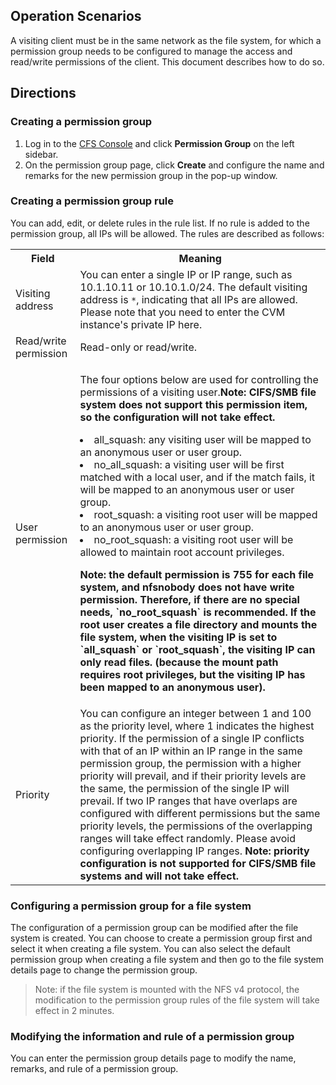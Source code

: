## Operation Scenarios

A visiting client must be in the same network as the file system, for which a permission group needs to be configured to manage the access and read/write permissions of the client. This document describes how to do so.


## Directions
### Creating a permission group
1. Log in to the [CFS Console](https://console.cloud.tencent.com/cfs) and click **Permission Group** on the left sidebar.
2. On the permission group page, click **Create** and configure the name and remarks for the new permission group in the pop-up window.


### Creating a permission group rule
You can add, edit, or delete rules in the rule list. If no rule is added to the permission group, all IPs will be allowed. The rules are described as follows:
<table>
  <tr>
    <th>Field</th>
    <th>Meaning</th>
  </tr>
  <tr>
    <td>Visiting address</td>
		<td>You can enter a single IP or IP range, such as 10.1.10.11 or 10.10.1.0/24. The default visiting address is <code>*</code>, indicating that all IPs are allowed. Please note that you need to enter the CVM instance's private IP here.</td>
  </tr>
  <tr>
    <td>Read/write permission</td>
    <td>Read-only or read/write.</td>
  </tr>
  <tr>
    <td>User permission</td>
    <td> 
    <p>The four options below are used for controlling the permissions of a visiting user.<b>Note: CIFS/SMB file system does not support this permission item, so the configuration will not take effect.</b></p>
    <li>all_squash: any visiting user will be mapped to an anonymous user or user group.</li>
    <li>no_all_squash: a visiting user will be first matched with a local user, and if the match fails, it will be mapped to an anonymous user or user group.</li>
    <li>root_squash: a visiting root user will be mapped to an anonymous user or user group.</li>
    <li>no_root_squash: a visiting root user will be allowed to maintain root account privileges.</li>
    <p><b>Note: the default permission is 755 for each file system, and nfsnobody does not have write permission. Therefore, if there are no special needs, `no_root_squash` is recommended. If the root user creates a file directory and mounts the file system, when the visiting IP is set to `all_squash` or `root_squash`, the visiting IP can only read files. (because the mount path requires root privileges, but the visiting IP has been mapped to an anonymous user).<b></p>
    </td>
  </tr>  
  <tr>
    <td>Priority</td>
    <td>You can configure an integer between 1 and 100 as the priority level, where 1 indicates the highest priority. If the permission of a single IP conflicts with that of an IP within an IP range in the same permission group, the permission with a higher priority will prevail, and if their priority levels are the same, the permission of the single IP will prevail. If two IP ranges that have overlaps are configured with different permissions but the same priority levels, the permissions of the overlapping ranges will take effect randomly. Please avoid configuring overlapping IP ranges. <b>Note: priority configuration is not supported for CIFS/SMB file systems and will not take effect.</b>
    </td>
  </tr>
</table>

### Configuring a permission group for a file system
The configuration of a permission group can be modified after the file system is created. You can choose to create a permission group first and select it when creating a file system. You can also select the default permission group when creating a file system and then go to the file system details page to change the permission group.

>Note: if the file system is mounted with the NFS v4 protocol, the modification to the permission group rules of the file system will take effect in 2 minutes.


### Modifying the information and rule of a permission group
You can enter the permission group details page to modify the name, remarks, and rule of a permission group.


